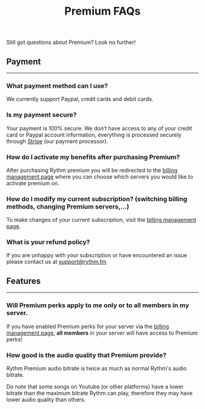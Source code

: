 ﻿---
id: premium_faq
title: Premium FAQs
sidebar_label: FAQs
---
Still got questions about Premium? Look no further!

## Payment
---
### What payment method can I use?

We currently support Paypal, credit cards and debit cards.

### Is my payment secure?

Your payment is 100% secure. We don’t have access to any of your credit card or Paypal account information, everything is processed securely through [Stripe](https://stripe.com/) (our payment processor).

### How do I activate my benefits after purchasing Premium?

After purchasing Rythm premium you will be redirected to the [billing management page](https://rythm.fm/app/billing) where you can choose which servers you would like to activate premium on.

### How do I modify my current subscription? (switching billing methods, changing Premium servers,...)

To make changes of your current subscription, visit the [billing management page](https://rythm.fm/app/billing).

### What is your refund policy?

If you are unhappy with your subscription or have encountered an issue please contact us at [support@rythm.fm](mailto:support@rythm.fm)

## Features
---
### Will Premium perks apply to me only or to all members in my server.

If you have enabled Premium perks for your server via the [billing management page](https://rythm.fm/app/billing), **all members** in your server will have access to Premium perks!

### How good is the audio quality that Premium provide?

Rythm Premium audio bitrate is twice as much as normal Rythm's audio bitrate.

Do note that some songs on Youtube (or other platforms) have a lower bitrate than the maximum bitrate Rythm can play, therefore they may have lower audio quality than others.
